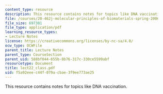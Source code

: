 ```yaml
---
content_type: resource
description: This resource contains notes for topics like DNA vaccination.
file: /courses/20-462j-molecular-principles-of-biomaterials-spring-2006/f5a92eeec44f079acbae3f9ee773ae25_lect22_class.pdf
file_size: 697381
file_type: application/pdf
learning_resource_types:
- Lecture Notes
license: https://creativecommons.org/licenses/by-nc-sa/4.0/
ocw_type: OCWFile
parent_title: Lecture Notes
parent_type: CourseSection
parent_uid: 588bf044-655b-8b76-317c-330ce5599abf
resourcetype: Document
title: lect22_class.pdf
uid: f5a92eee-c44f-079a-cbae-3f9ee773ae25
---
```

This resource contains notes for topics like DNA vaccination.